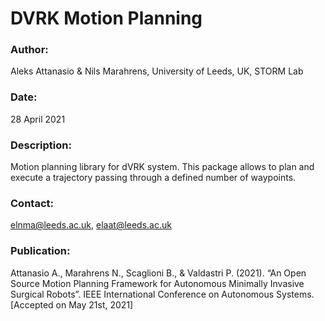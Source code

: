 # DVRK Motion Planning
### Author: 
Aleks Attanasio & Nils Marahrens, University of Leeds, UK, STORM Lab
### Date: 
28 April 2021
### Description: 
Motion planning library for dVRK system. This package allows to plan and execute a trajectory passing through a defined number of waypoints.
### Contact: 
elnma@leeds.ac.uk, elaat@leeds.ac.uk
### Publication: 
Attanasio A., Marahrens N., Scaglioni B., & Valdastri P. (2021). “An Open Source Motion Planning Framework for Autonomous Minimally Invasive Surgical Robots”. IEEE International Conference on Autonomous Systems. [Accepted on May 21st, 2021]

~~~~

